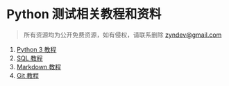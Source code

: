 # Python 测试相关教程和资料

> 所有资源均为公开免费资源，如有侵权，请联系删除  zyndev@gmail.com

1. [Python 3 教程](https://www.runoob.com/python3/python3-tutorial.html)
2. [SQL 教程](https://www.runoob.com/sql/sql-tutorial.html)
3. [Markdown 教程](https://www.runoob.com/markdown/md-tutorial.html)
4. [Git 教程](https://www.runoob.com/git/git-tutorial.html)

